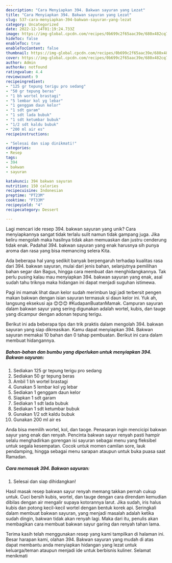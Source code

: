 ```yaml
---
description: "Cara Menyiapkan 394. Bakwan sayuran yang Lezat"
title: "Cara Menyiapkan 394. Bakwan sayuran yang Lezat"
slug: 537-cara-menyiapkan-394-bakwan-sayuran-yang-lezat
category: Uncategorized
date: 2022-12-14T01:19:24.733Z
image: https://img-global.cpcdn.com/recipes/0b699c2f65aac39e/680x482cq70/394-bakwan-sayuran-foto-resep-utama.jpg
hideToc: false
enableToc: true
enableTocContent: false
thumbnail: https://img-global.cpcdn.com/recipes/0b699c2f65aac39e/680x482cq70/394-bakwan-sayuran-foto-resep-utama.jpg
cover: https://img-global.cpcdn.com/recipes/0b699c2f65aac39e/680x482cq70/394-bakwan-sayuran-foto-resep-utama.jpg
author: Admin
authorAv: notfound
ratingvalue: 4.4
reviewcount: 9
recipeingredient:
- "125 gr tepung terigu pro sedang"
- "50 gr tepung beras"
- "1 bh wortel brastagi"
- "5 lembar kol yg lebar"
- "1 genggam daun kelor"
- "1 sdt garam"
- "1 sdt lada bubuk"
- "1 sdt ketumbar bubuk"
- "1/2 sdt kaldu bubuk"
- "200 ml air es"
recipeinstructions:

- "Selesai dan siap dinikmati!"
categories:
- Resep
tags:
- 394
- bakwan
- sayuran

katakunci: 394 bakwan sayuran 
nutrition: 150 calories
recipecuisine: Indonesian
preptime: "PT23M"
cooktime: "PT33M"
recipeyield: "4"
recipecategory: Dessert

---
```





Lagi mencari ide resep 394. bakwan sayuran yang unik? Cara menyiapkannya sangat tidak terlalu sulit namun tidak gampang juga. Jika keliru mengolah maka hasilnya tidak akan memuaskan dan justru cenderung tidak enak. Padahal 394. bakwan sayuran yang enak harusnya sih punya aroma dan rasa yang bisa memancing selera Kita.





Ada beberapa hal yang sedikit banyak berpengaruh terhadap kualitas rasa dari 394. bakwan sayuran, mulai dari jenis bahan, selanjutnya pemilihan bahan segar dan Bagus, hingga cara membuat dan menghidangkannya. Tak perlu pusing kalau mau menyiapkan 394. bakwan sayuran yang enak,      asal sudah tahu triknya maka hidangan ini dapat menjadi suguhan istimewa.














Pagi ini mamak lihat daun kelor sudah merimbun lagi jadi terbersit pengen makan bakwan dengan isian sayuran termasuk si daun kelor ini. Yuk ah, langsung eksekusi aja 😊😊😊 #KudapanBuatanMamak. Campuran sayuran dalam bakwan sayur yang sering digunakan adalah wortel, kubis, dan tauge yang dicampur dengan adonan tepung terigu.






Berikut ini ada beberapa tips dan trik praktis dalam mengolah 394. bakwan sayuran yang siap dikreasikan. Kamu dapat menyiapkan 394. Bakwan sayuran memakai 10 bahan dan 0 tahap pembuatan. Berikut ini cara dalam membuat hidangannya.

<!--inarticleads1-->

##### Bahan-bahan dan bumbu yang diperlukan untuk menyiapkan 394. Bakwan sayuran:

1. Sediakan 125 gr tepung terigu pro sedang
1. Sediakan 50 gr tepung beras
1. Ambil 1 bh wortel brastagi
1. Gunakan 5 lembar kol yg lebar
1. Sediakan 1 genggam daun kelor
1. Siapkan 1 sdt garam
1. Sediakan 1 sdt lada bubuk
1. Sediakan 1 sdt ketumbar bubuk
1. Gunakan 1/2 sdt kaldu bubuk
1. Gunakan 200 ml air es


Anda bisa memilih wortel, kol, dan taoge. Penasaran ingin mencicipi bakwan sayur yang enak dan renyah. Pencinta bakwan sayur renyah pasti hampir selalu menghadirkan gorengan isi sayuran sebagai menu yang fleksibel untuk segala kesempatan. Cocok untuk momen camilan sore, lauk pendamping, hingga sebagai menu sarapan ataupun untuk buka puasa saat Ramadan. 

<!--inarticleads2-->

##### Cara memasak 394. Bakwan sayuran:


1. Selesai dan siap dihidangkan!

Hasil masak resep bakwan sayur renyah memang takkan pernah cukup untuk. Cuci bersih kubis, wortel, dan tauge dengan cara direndam kemudian dibilas dengan air mengalir supaya kotorannya larut. Jika sudah, iris halus kubis dan potong kecil-kecil wortel dengan bentuk korek api. Seringkali dalam membuat bakwan sayuran, yang menjadi masalah adalah ketika sudah dingin, bakwan tidak akan renyah lagi. Maka dari itu, penulis akan membagikan cara membuat bakwan sayur garing dan renyah tahan lama. 

Terima kasih telah menggunakan resep yang kami tampilkan di halaman ini. Besar harapan kami, olahan 394. Bakwan sayuran yang mudah di atas dapat membantu anda menyiapkan hidangan yang lezat untuk keluarga/teman ataupun menjadi ide untuk berbisnis kuliner. Selamat menikmati
